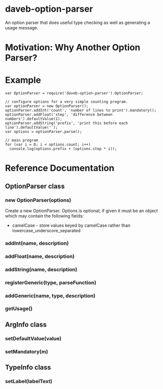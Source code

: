 # daveb-option-parser

An option parser that does useful type checking
as well as generating a usage message.

# Motivation: Why Another Option Parser?

# Example

    var OptionParser = require('daveb-option-parser').OptionParser;

    // configure options for a very simple counting program.
    var optionParser = new OptionParser();
    optionParser.addInt('count', 'number of lines to print').mandatory();
    optionParser.addFloat('step', 'difference between numbers').defaultValue(1);
    optionParser.addString('prefix', 'print this before each line').defaultValue('');
    var options = optionParser.parse();

    // main program
    for (var i = 0; i < options.count; i++)
      console.log(options.prefix + (options.step * i));


# Reference Documentation

## OptionParser class
### new OptionParser(options)
Create a new OptionParser.  Options is optional; if given it must be an object
which may contain the following fields:
* camelCase - store values keyed by camelCase rather than lowercase_underscore_separated

### addInt(name, description)
### addFloat(name, description)
### addString(name, description)
### registerGeneric(type, parseFunction)
### addGeneric(name, type, description)

### getUsage()

## ArgInfo class
### setDefaultValue(value)
### setMandatory(m)

## TypeInfo class
### setLabel(labelText)
